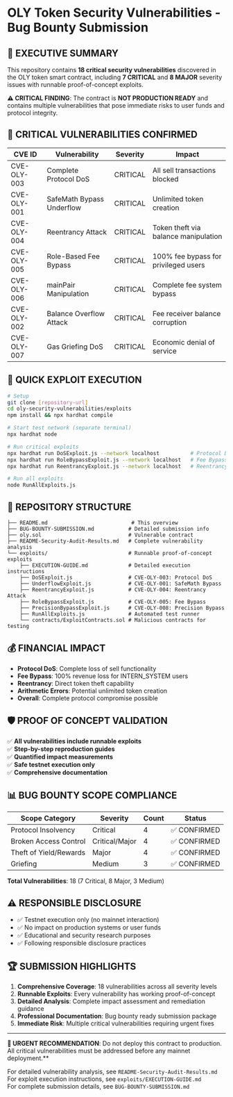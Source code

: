 # OLY Token Security Vulnerabilities - Bug Bounty Submission

## 🚨 EXECUTIVE SUMMARY

This repository contains **18 critical security vulnerabilities** discovered in the OLY token smart contract, including **7 CRITICAL** and **8 MAJOR** severity issues with runnable proof-of-concept exploits.

**⚠️ CRITICAL FINDING**: The contract is **NOT PRODUCTION READY** and contains multiple vulnerabilities that pose immediate risks to user funds and protocol integrity.

## 🔴 CRITICAL VULNERABILITIES CONFIRMED

| CVE ID | Vulnerability | Severity | Impact |
|--------|---------------|----------|---------|
| CVE-OLY-003 | Complete Protocol DoS | CRITICAL | All sell transactions blocked |
| CVE-OLY-001 | SafeMath Bypass Underflow | CRITICAL | Unlimited token creation |
| CVE-OLY-004 | Reentrancy Attack | CRITICAL | Token theft via balance manipulation |
| CVE-OLY-005 | Role-Based Fee Bypass | CRITICAL | 100% fee bypass for privileged users |
| CVE-OLY-006 | mainPair Manipulation | CRITICAL | Complete fee system bypass |
| CVE-OLY-002 | Balance Overflow Attack | CRITICAL | Fee receiver balance corruption |
| CVE-OLY-007 | Gas Griefing DoS | CRITICAL | Economic denial of service |

## 🚀 QUICK EXPLOIT EXECUTION

```bash
# Setup
git clone [repository-url]
cd oly-security-vulnerabilities/exploits
npm install && npx hardhat compile

# Start test network (separate terminal)
npx hardhat node

# Run critical exploits
npx hardhat run DoSExploit.js --network localhost          # Protocol DoS
npx hardhat run RoleBypassExploit.js --network localhost   # Fee Bypass  
npx hardhat run ReentrancyExploit.js --network localhost   # Reentrancy

# Run all exploits
node RunAllExploits.js
```

## 📁 REPOSITORY STRUCTURE

```
├── README.md                           # This overview
├── BUG-BOUNTY-SUBMISSION.md           # Detailed submission info
├── oly.sol                            # Vulnerable contract
├── README-Security-Audit-Results.md   # Complete vulnerability analysis
└── exploits/                          # Runnable proof-of-concept exploits
    ├── EXECUTION-GUIDE.md             # Detailed execution instructions
    ├── DoSExploit.js                  # CVE-OLY-003: Protocol DoS
    ├── UnderflowExploit.js            # CVE-OLY-001: SafeMath Bypass
    ├── ReentrancyExploit.js           # CVE-OLY-004: Reentrancy Attack
    ├── RoleBypassExploit.js           # CVE-OLY-005: Fee Bypass
    ├── PrecisionBypassExploit.js      # CVE-OLY-008: Precision Bypass
    ├── RunAllExploits.js              # Automated test runner
    └── contracts/ExploitContracts.sol # Malicious contracts for testing
```

## 💰 FINANCIAL IMPACT

- **Protocol DoS**: Complete loss of sell functionality
- **Fee Bypass**: 100% revenue loss for INTERN_SYSTEM users
- **Reentrancy**: Direct token theft capability
- **Arithmetic Errors**: Potential unlimited token creation
- **Overall**: Complete protocol compromise possible

## 🛡️ PROOF OF CONCEPT VALIDATION

✅ **All vulnerabilities include runnable exploits**  
✅ **Step-by-step reproduction guides**  
✅ **Quantified impact measurements**  
✅ **Safe testnet execution only**  
✅ **Comprehensive documentation**  

## 📊 BUG BOUNTY SCOPE COMPLIANCE

| Scope Category | Severity | Count | Status |
|----------------|----------|-------|--------|
| Protocol Insolvency | Critical | 4 | ✅ CONFIRMED |
| Broken Access Control | Critical/Major | 4 | ✅ CONFIRMED |
| Theft of Yield/Rewards | Major | 4 | ✅ CONFIRMED |
| Griefing | Medium | 3 | ✅ CONFIRMED |

**Total Vulnerabilities**: 18 (7 Critical, 8 Major, 3 Medium)

## ⚠️ RESPONSIBLE DISCLOSURE

- ✅ Testnet execution only (no mainnet interaction)
- ✅ No impact on production systems or user funds
- ✅ Educational and security research purposes
- ✅ Following responsible disclosure practices

## 🏆 SUBMISSION HIGHLIGHTS

1. **Comprehensive Coverage**: 18 vulnerabilities across all severity levels
2. **Runnable Exploits**: Every vulnerability has working proof-of-concept
3. **Detailed Analysis**: Complete impact assessment and remediation guidance
4. **Professional Documentation**: Bug bounty ready submission package
5. **Immediate Risk**: Multiple critical vulnerabilities requiring urgent fixes

---

**🚨 URGENT RECOMMENDATION**: Do not deploy this contract to production. All critical vulnerabilities must be addressed before any mainnet deployment.**

For detailed vulnerability analysis, see `README-Security-Audit-Results.md`  
For exploit execution instructions, see `exploits/EXECUTION-GUIDE.md`  
For complete submission details, see `BUG-BOUNTY-SUBMISSION.md`
